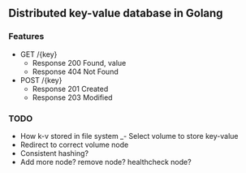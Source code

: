## Distributed key-value database in Golang

### Features
- GET /{key}
    - Response 200 Found, value
    - Response 404 Not Found
- POST /{key} 
    - Response 201 Created
    - Response 203 Modified


### TODO
- How k-v stored in file system
_- Select volume to store key-value
- Redirect to correct volume node
- Consistent hashing?
- Add more node? remove node? healthcheck node?
